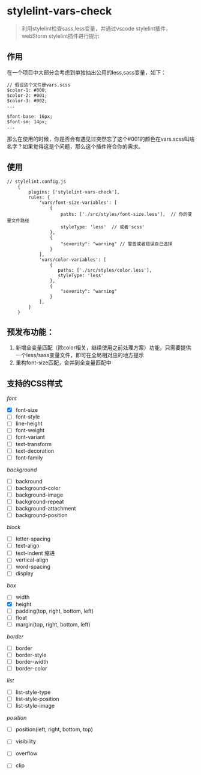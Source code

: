 # stylelint-vars-check

> 利用stylelint检查sass,less变量，并通过vscode stylelint插件，webStorm stylelint插件进行提示

## 作用

在一个项目中大部分会考虑到单独抽出公用的less,sass变量，如下：

```text
// 假设这个文件是vars.scss
$color-1: #000;
$color-2: #001;
$color-3: #002;
...

$font-base: 16px;
$font-sm: 14px;
...
```

那么在使用的时候，你是否会有遇见过突然忘了这个#001的颜色在vars.scss叫啥名字？如果觉得这是个问题，那么这个插件符合你的需求。

## 使用

```text
// stylelint.config.js
    {
        plugins: ['stylelint-vars-check'],
        rules: {
            'vars/font-size-variables': [
                {
                    paths: ['./src/styles/font-size.less'],  // 你的变量文件路径
                    styleType: 'less'  // 或者'scss'
                },
                {
                    "severity": "warning" // 警告或者错误自己选择
                }
            ],
            'vars/color-variables': [
                {
                   paths: ['./src/styles/color.less'],
                   styleType: 'less'
                },
                {
                    "severity": "warning"
                }
            ],
        }
    }
```

## 预发布功能：

1. 新增全变量匹配（除color相关，继续使用之前处理方案）功能，只需要提供一个less/sass变量文件，即可在全局相对应的地方提示
2. 重构font-size匹配，合并到全变量匹配中

## 支持的CSS样式

*font*

- [x] font-size
- [ ] font-style
- [ ] line-height
- [ ] font-weight
- [ ] font-variant
- [ ] text-transform
- [ ] text-decoration
- [ ] font-family

*background*

- [ ] backround
- [ ] background-color
- [ ] background-image
- [ ] background-repeat
- [ ] background-attachment
- [ ] background-position

*block*

- [ ] letter-spacing
- [ ] text-align
- [ ] text-indent 缩进
- [ ] vertical-align
- [ ] word-spacing
- [ ] display

*box*

- [ ] width
- [x] height
- [ ] padding(top, right, bottom, left)
- [ ] float
- [ ] margin(top, right, bottom, left)

*border*

- [ ] border
- [ ] border-style
- [ ] border-width
- [ ] border-color

*list*

- [ ] list-style-type
- [ ] list-style-position
- [ ] list-style-image

*position*

- [ ] position(left, right, bottom, top)
- [ ] visibility
- [ ] overflow
- [ ] clip

